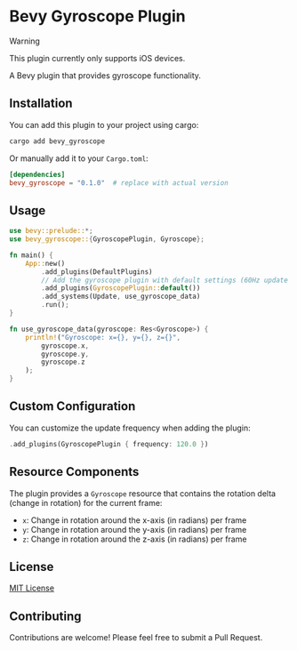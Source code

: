 # Bevy Gyroscope Plugin

> [!WARNING]  
> This plugin currently only supports iOS devices.

A Bevy plugin that provides gyroscope functionality.

## Installation

You can add this plugin to your project using cargo:

```bash
cargo add bevy_gyroscope
```

Or manually add it to your `Cargo.toml`:

```toml
[dependencies]
bevy_gyroscope = "0.1.0"  # replace with actual version
```

## Usage

```rust
use bevy::prelude::*;
use bevy_gyroscope::{GyroscopePlugin, Gyroscope};

fn main() {
    App::new()
        .add_plugins(DefaultPlugins)
        // Add the gyroscope plugin with default settings (60Hz update frequency)
        .add_plugins(GyroscopePlugin::default())
        .add_systems(Update, use_gyroscope_data)
        .run();
}

fn use_gyroscope_data(gyroscope: Res<Gyroscope>) {
    println!("Gyroscope: x={}, y={}, z={}", 
        gyroscope.x, 
        gyroscope.y, 
        gyroscope.z
    );
}
```

## Custom Configuration

You can customize the update frequency when adding the plugin:

```rust
.add_plugins(GyroscopePlugin { frequency: 120.0 })
```

## Resource Components

The plugin provides a `Gyroscope` resource that contains the rotation delta (change in rotation) for the current frame:

- `x`: Change in rotation around the x-axis (in radians) per frame
- `y`: Change in rotation around the y-axis (in radians) per frame
- `z`: Change in rotation around the z-axis (in radians) per frame

## License

[MIT License](LICENSE.md)

## Contributing

Contributions are welcome! Please feel free to submit a Pull Request.